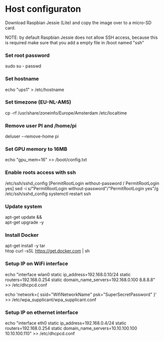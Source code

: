 # Host configuraton
Download Raspbian Jessie (Lite) and copy the image over to a micro-SD card.

NOTE: by default Raspbian Jessie does not allow SSH access, because this is required make sure that you add a empty file in /boot named "ssh"



### Set root password
sudo su -
passwd

### Set hostname
echo "ups1" > /etc/hostname

### Set timezone (EU-NL-AMS)
cp -rf /usr/share/zoneinfo/Europe/Amsterdam /etc/localtime

### Remove user PI and /home/pi
deluser --remove-home pi

### Set GPU memory to 16MB
echo "gpu_mem=16" >> /boot/config.txt

### Enable roots access with ssh
/etc/ssh/sshd_config [PermitRootLogin without-password / PermitRootLogin yes]
sed -i s/"PermitRootLogin without-password"/"PermitRootLogin yes"/g /etc/ssh/sshd_config
systemctl restart ssh

### Update system
apt-get update && \
apt-get upgrade -y

### Install Docker
apt-get install -y tar \
                htop
curl -sSL https://get.docker.com | sh


### Setup IP on WiFi interface
echo "interface wlan0
static ip_address=192.168.0.10/24
static routers=192.168.0.254
static domain_name_servers=192.168.0.100 8.8.8.8" >> /etc/dhcpcd.conf

echo 'network={
              ssid="WifiNetworkName"
              psk="SuperSecretPassword"
}' >> /etc/wpa_supplicant/wpa_supplicant.conf


### Setup IP on ethernet interface
echo "interface eth0
static ip_address=192.168.0.4/24
static routers=192.168.0.254
static domain_name_servers=10.10.100.100 10.10.100.110" >> /etc/dhcpcd.conf
